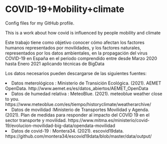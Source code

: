 # COVID-19+Mobility+climate
Config files for my GitHub profile.
<p>This is a work about how covid is influenced by people mobility and climate</p>
<p>Este trabajo tiene como objetivo conocer cómo afectan los factores humanos representados por movilidades, y los factores naturales, representados por los datos ambientales, en la propagación del virus COVID-19 en España en el periodo comprendido entre desde Marzo 2020 hasta Enero 2021 aplicando técnicas de BigData</p>
<p> Los datos necesarios pueden descargarse de las siguientes fuentes:
  <li> Datos meterológicos : Ministerio de Transición Ecológica. (2021). AEMET OpenData. http://www.aemet.es/es/datos_abiertos/AEMET_OpenData </li>
  <li> Datos de humedad relativa : MeteoBlue. (2021). meteoblue weather close to you. https://www.meteoblue.com/es/tiempo/historyclimate/weatherarchive/ </li>
  <li>Datos de movilidad :Ministerio de Transportes Movilidad y Agenda. (2021). Plan de medidas para responder al impacto del COVID 19 en el sector transporte y movilidad. https://www.mitma.es/ministerio/covid-19/evolucion-movilidad-big-data/opendata-movilidad </li>
  <li> Datos de covid-19 :   Montera34. (2021). escovid19data. https://github.com/montera34/escovid19data/blob/master/data/output/</li>

  
  
